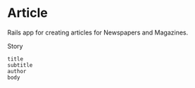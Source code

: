 # Article

Rails app for creating articles for Newspapers and Magazines.

Story

	title
	subtitle
	author
	body